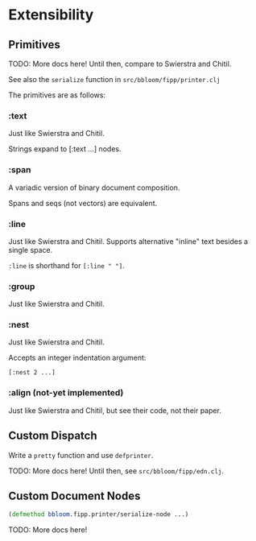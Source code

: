 # Extensibility

## Primitives

TODO: More docs here! Until then, compare to Swierstra and Chitil.

See also the `serialize` function in `src/bbloom/fipp/printer.clj`

The primitives are as follows:

### :text

Just like Swierstra and Chitil.

Strings expand to [:text ...] nodes.

### :span

A variadic version of binary document composition.

Spans and seqs (not vectors) are equivalent.

### :line

Just like Swierstra and Chitil.
Supports alternative "inline" text besides a single space.

`:line` is shorthand for `[:line " "]`.

### :group

Just like Swierstra and Chitil.

### :nest

Just like Swierstra and Chitil.

Accepts an integer indentation argument:

`[:nest 2 ...]`

### :align (not-yet implemented)

Just like Swierstra and Chitil, but see their code, not their paper.


## Custom Dispatch

Write a `pretty` function and use `defprinter`.

TODO: More docs here!  Until then, see `src/bbloom/fipp/edn.clj`.

## Custom Document Nodes

```clojure
(defmethod bbloom.fipp.printer/serialize-node ...)
```

TODO: More docs here!
